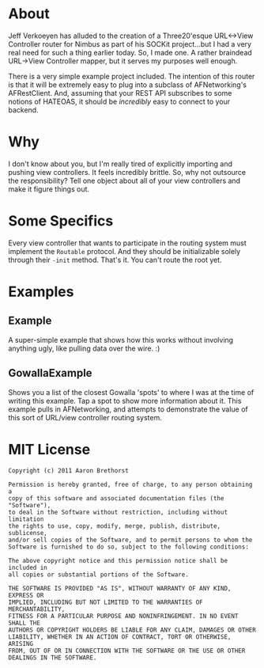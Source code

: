 About
=====

Jeff Verkoeyen has alluded to the creation of a Three20'esque URL<->View Controller router for Nimbus as part of his SOCKit project...but I had a very real need for such a thing earlier today. So, I made one. A rather braindead URL->View Controller mapper, but it serves my purposes well enough.

There is a very simple example project included. The intention of this router is that it will be extremely easy to plug into a subclass of AFNetworking's AFRestClient. And, assuming that your REST API subscribes to some notions of HATEOAS, it should be *incredibly* easy to connect to your backend.

Why
=====

I don't know about you, but I'm really tired of explicitly importing and pushing view controllers. It feels incredibly brittle. So, why not outsource the responsibility? Tell one object about all of your view controllers and make it figure things out.

Some Specifics
====

Every view controller that wants to participate in the routing system must implement the `Routable` protocol. And they should be initializable solely through their `-init` method. That's it. You can't route the root yet.

Examples
====

Example
-----

A super-simple example that shows how this works without involving anything ugly, like pulling data over the wire. :)

GowallaExample
-----

Shows you a list of the closest Gowalla 'spots' to where I was at the time of writing this example. Tap a spot to show more information about it. This example pulls in AFNetworking, and attempts to demonstrate the value of this sort of URL/view controller routing system.

MIT License
=====

    Copyright (c) 2011 Aaron Brethorst

    Permission is hereby granted, free of charge, to any person obtaining a
    copy of this software and associated documentation files (the "Software"),
    to deal in the Software without restriction, including without limitation
    the rights to use, copy, modify, merge, publish, distribute, sublicense,
    and/or sell copies of the Software, and to permit persons to whom the
    Software is furnished to do so, subject to the following conditions:

    The above copyright notice and this permission notice shall be included in
    all copies or substantial portions of the Software.

    THE SOFTWARE IS PROVIDED "AS IS", WITHOUT WARRANTY OF ANY KIND, EXPRESS OR
    IMPLIED, INCLUDING BUT NOT LIMITED TO THE WARRANTIES OF MERCHANTABILITY,
    FITNESS FOR A PARTICULAR PURPOSE AND NONINFRINGEMENT. IN NO EVENT SHALL THE
    AUTHORS OR COPYRIGHT HOLDERS BE LIABLE FOR ANY CLAIM, DAMAGES OR OTHER
    LIABILITY, WHETHER IN AN ACTION OF CONTRACT, TORT OR OTHERWISE, ARISING
    FROM, OUT OF OR IN CONNECTION WITH THE SOFTWARE OR THE USE OR OTHER
    DEALINGS IN THE SOFTWARE.